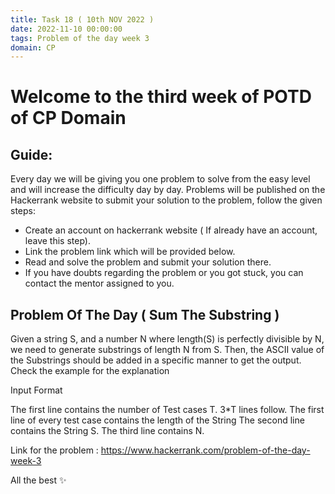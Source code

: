 ```yaml
---
title: Task 18 ( 10th NOV 2022 )
date: 2022-11-10 00:00:00
tags: Problem of the day week 3
domain: CP
---
```


# Welcome to the third week of POTD of CP Domain
## Guide:

Every day we will be giving you one problem to solve from the easy level and will increase the difficulty day by day.
Problems will be published on the Hackerrank website to submit your solution to the problem, follow the given steps:
  - Create an account on hackerrank website ( If already have an account, leave this step).
  - Link the problem link which will be provided below.
  - Read and solve the problem and submit your solution there.
  - If you have doubts regarding the problem or you got stuck, you can contact the mentor assigned to you.

## Problem Of The Day ( Sum The Substring )

Given a string S, and a number N where length(S) is perfectly divisible by N, we need to generate substrings of length N from S. Then, the ASCII value of the Substrings should be added in a specific manner to get the output. Check the example for the explanation

Input Format

  The first line contains the number of Test cases T. 3*T lines follow.
  The first line of every test case contains the length of the String
  The second line contains the String S.
  The third line contains N.

Link for the problem : https://www.hackerrank.com/problem-of-the-day-week-3

All the best ✨
